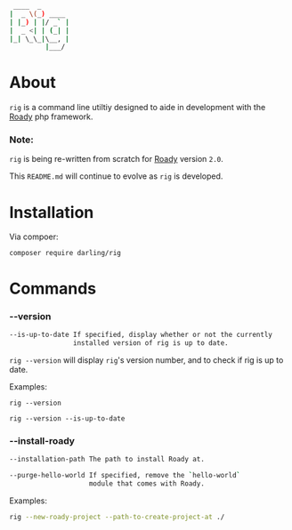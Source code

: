 ```sh
 ____  _
|  _ \(_) ____
| |_) | |/ _` |
|  _ <| | (_| |
|_| \_\_|\__, |
         |___/
```

# About

`rig` is a command line utiltiy designed to aide in development
with the [Roady](https://github.com/sevidmusic/Roady) php
framework.

### Note:

`rig` is being re-written from scratch for [Roady](https://github.com/sevidmusic/Roady)
version `2.0`.

This `README.md` will continue to evolve as `rig` is developed.

# Installation

Via compoer:

```
composer require darling/rig
```

# Commands

### --version

```sh
--is-up-to-date If specified, display whether or not the currently
                installed version of rig is up to date.
```

`rig --version` will display `rig`'s version number, and to check
if rig is up to date.

Examples:

```
rig --version

rig --version --is-up-to-date
```

### --install-roady

```sh
--installation-path The path to install Roady at.

--purge-hello-world If specified, remove the `hello-world`
                    module that comes with Roady.
```

Examples:

```sh
rig --new-roady-project --path-to-create-project-at ./
```
